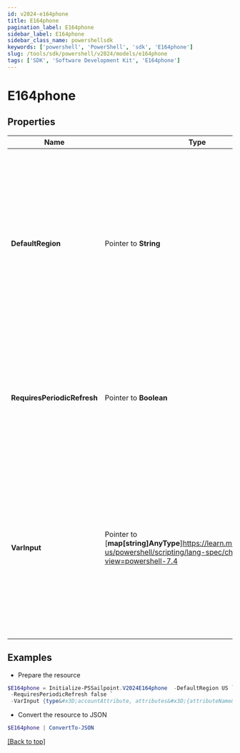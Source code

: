 ```yaml
---
id: v2024-e164phone
title: E164phone
pagination_label: E164phone
sidebar_label: E164phone
sidebar_class_name: powershellsdk
keywords: ['powershell', 'PowerShell', 'sdk', 'E164phone'] 
slug: /tools/sdk/powershell/v2024/models/e164phone
tags: ['SDK', 'Software Development Kit', 'E164phone']
---
```



# E164phone

## Properties

Name | Type | Description | Notes
------------ | ------------- | ------------- | -------------
**DefaultRegion** |  Pointer to **String** | This is an optional attribute that can be used to define the region of the phone number to format into.   If defaultRegion is not provided, it will take US as the default country.   The format of the country code should be in [ISO 3166-1 alpha-2 format](https://en.wikipedia.org/wiki/ISO_3166-1_alpha-2)  | [optional] 
**RequiresPeriodicRefresh** |  Pointer to **Boolean** | A value that indicates whether the transform logic should be re-evaluated every evening as part of the identity refresh process | [optional] [default to $false]
**VarInput** |  Pointer to [**map[string]AnyType**]https://learn.microsoft.com/en-us/powershell/scripting/lang-spec/chapter-04?view=powershell-7.4 | This is an optional attribute that can explicitly define the input data which will be fed into the transform logic. If input is not provided, the transform will take its input from the source and attribute combination configured via the UI. | [optional] 

## Examples

- Prepare the resource
```powershell
$E164phone = Initialize-PSSailpoint.V2024E164phone  -DefaultRegion US `
 -RequiresPeriodicRefresh false `
 -VarInput {type&#x3D;accountAttribute, attributes&#x3D;{attributeName&#x3D;first_name, sourceName&#x3D;Source}}
```

- Convert the resource to JSON
```powershell
$E164phone | ConvertTo-JSON
```


[[Back to top]](#) 

